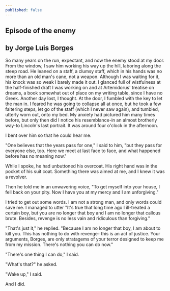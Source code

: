```yaml
---
published: false
---
```

## Episode of the enemy
## by Jorge Luis Borges 

So many years on the run, expectant, and now the enemy stood at my door. From the window, I saw him working his way up the hill, laboring along the steep road. He leaned on a staff, a clumsy staff, which in his hands was no more than an old man's cane, not a weapon. Although I was waiting for it, his knock was so weak I barely made it out. I glanced full of wistfulness at the half-finished draft I was working on and at Artemidorus' treatise on dreams, a book somewhat out of place on my writing table, since I have no Greek. Another day lost, I thought. At the door, I fumbled with the key to let the man in. I feared he was going to collapse all at once, but he took a few faltering steps, let go of the staff (which I never saw again), and tumbled, utterly worn out, onto my bed. My anxiety had pictured him many times before, but only then did I notice his resemblance-in an almost brotherly way-to Lincoln's last portrait. It was around four o'clock in the afternoon. 

I bent over him so that he could hear me. 

"One believes that the years pass for one," I said to him, "but they pass for everyone else, too. Here we meet at last face to face, and what happened before has no meaning now." 

While I spoke, he had unbuttoned his overcoat. His right hand was in the pocket of his suit coat. Something there was aimed at me, and I knew it was a revolver. 

Then he told me in an unwavering voice, "To get myself into your house, I fell back on your pity. Now I have you at my mercy and I am unforgiving." 

I tried to get out some words. I am not a strong man, and only words could save me. I managed to utter "It's true that long time ago I ill-treated a certain boy, but you are no longer that boy and I am no longer that callous brute. Besides, revenge is no less vain and ridiculous than forgiving." 

"That's just it," he replied. "Because I am no longer that boy, I am about to kill you. This has nothing to do with revenge- this is an act of justice. Your arguments, Borges, are only stratagems of your terror designed to keep me from my mission. There's nothing you can do now." 

"There's one thing I can do," I said. 

"What's that?" he asked. 

"Wake up," I said. 

And I did.

